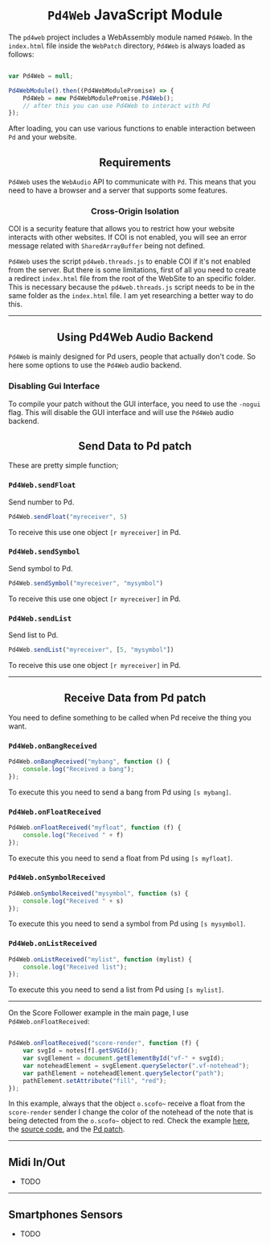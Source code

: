# <h1 align="center"><code>Pd4Web</code> JavaScript Module</h1>

The `pd4web` project includes a WebAssembly module named `Pd4Web`. In the `index.html` file inside the `WebPatch` directory, `Pd4Web` is always loaded as follows:

``` javascript

var Pd4Web = null;

Pd4WebModule().then((Pd4WebModulePromise) => {
    Pd4Web = new Pd4WebModulePromise.Pd4Web();
    // after this you can use Pd4Web to interact with Pd
});
```

After loading, you can use various functions to enable interaction between `Pd` and your website.

## <h2 align="center">Requirements</h2>

`Pd4Web` uses the `WebAudio` API to communicate with `Pd`. This means that you need to have a browser and a server that supports some features.

### <h3 align="center">Cross-Origin Isolation</h3>

COI is a security feature that allows you to restrict how your website interacts with other websites. If COI is not enabled, you will see an error message related with `SharedArrayBuffer` being not defined.

`Pd4Web` uses the script `pd4web.threads.js` to enable COI if it's not enabled from the server. But there is some limitations, first of all you need to create a redirect `index.html` file from the root of the WebSite to an specific folder. This is necessary because the `pd4web.threads.js` script needs to be in the same folder as the `index.html` file. I am yet researching a better way to do this.

--- 

## <h2 align="center">Using Pd4Web Audio Backend</h2>

`Pd4Web` is mainly designed for Pd users, people that actually don't code. So here some options to use the `Pd4Web` audio backend.

### Disabling Gui Interface

To compile your patch without the GUI interface, you need to use the `-nogui` flag. This will disable the GUI interface and will use the `Pd4Web` audio backend.



## <h2 align="center">Send Data to Pd patch</h2>

These are pretty simple function;

### `Pd4Web.sendFloat`

Send number to Pd. 

``` js 
Pd4Web.sendFloat("myreceiver", 5)
```

To receive this use one object `[r myreceiver]` in Pd.

### `Pd4Web.sendSymbol`


Send symbol to Pd. 

``` js 
Pd4Web.sendSymbol("myreceiver", "mysymbol")
```

To receive this use one object `[r myreceiver]` in Pd.

### `Pd4Web.sendList`

Send list to Pd. 

``` js 
Pd4Web.sendList("myreceiver", [5, "mysymbol"])
```

To receive this use one object `[r myreceiver]` in Pd.

--- 

## <h2 align="center">Receive Data from Pd patch</h2>

You need to define something to be called when Pd receive the thing you want.

### `Pd4Web.onBangReceived`

``` js 
Pd4Web.onBangReceived("mybang", function () { 
    console.log("Received a bang");
});
```
To execute this you need to send a bang from Pd using `[s mybang]`.

### `Pd4Web.onFloatReceived`

``` js 
Pd4Web.onFloatReceived("myfloat", function (f) { 
    console.log("Received " + f)
});
```
To execute this you need to send a float from Pd using `[s myfloat]`.

### `Pd4Web.onSymbolReceived`

``` js 
Pd4Web.onSymbolReceived("mysymbol", function (s) { 
    console.log("Received " + s)
});
```
To execute this you need to send a symbol from Pd using `[s mysymbol]`.

### `Pd4Web.onListReceived`

``` js 
Pd4Web.onListReceived("mylist", function (mylist) { 
    console.log("Received list");
});
```
To execute this you need to send a list from Pd using `[s mylist]`.

--- 

On the Score Follower example in the main page, I use `Pd4Web.onFloatReceived`: 

``` js

Pd4Web.onFloatReceived("score-render", function (f) {
    var svgId = notes[f].getSVGId();
    var svgElement = document.getElementById("vf-" + svgId);
    var noteheadElement = svgElement.querySelector(".vf-notehead");
    var pathElement = noteheadElement.querySelector("path");
    pathElement.setAttribute("fill", "red");
});
```

In this example, always that the object `o.scofo~` receive a float from the `score-render` sender I change the color of the notehead of the note that is being detected from the `o.scofo~` object to red. Check the example [here](./tests/OScofo/), the [source code](https://github.com/charlesneimog/pd4web/blob/99658fb8d02a2427c9ac957915bd89188e641ba1/Documentation/tests/OScofo/WebPatch/index.html#L157), and the [Pd patch](./tests/OScofo/main.pd).

--- 
## Midi In/Out

- TODO

---
## Smartphones Sensors

- TODO

